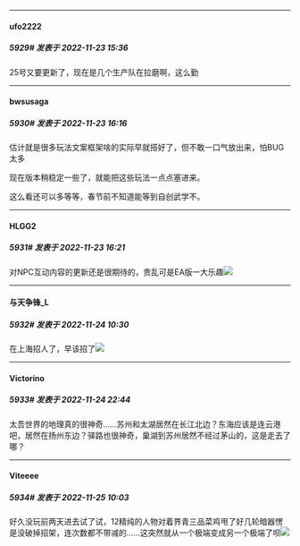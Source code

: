 

*****

####  ufo2222  
##### 5929#       发表于 2022-11-23 15:36

25号又要更新了，现在是几个生产队在拉磨啊，这么勤



*****

####  bwsusaga  
##### 5930#       发表于 2022-11-23 16:16

估计就是很多玩法文案框架啥的实际早就搭好了，但不敢一口气放出来，怕BUG太多

现在版本稍稳定一些了，就能把这些玩法一点点塞进来。

这么看还可以多等等，春节前不知道能等到自创武学不。



*****

####  HLGG2  
##### 5931#       发表于 2022-11-23 16:21

对NPC互动内容的更新还是很期待的，贵乱可是EA版一大乐趣<img src="https://static.saraba1st.com/image/smiley/face2017/053.png" referrerpolicy="no-referrer">



*****

####  与天争锋_L  
##### 5932#       发表于 2022-11-24 10:30

在上海招人了，早该招了<img src="https://p.sda1.dev/8/0cb0422c52a6dbf218623c59eedc5c8d/CMP_20221124104328422.jpg" referrerpolicy="no-referrer">



*****

####  Victorino  
##### 5933#       发表于 2022-11-24 22:44

太吾世界的地理真的很神奇……苏州和太湖居然在长江北边？东海应该是连云港吧，居然在扬州东边？驿路也很神奇，巢湖到苏州居然不经过茅山的，这是走去了哪？



*****

####  Viteeee  
##### 5934#       发表于 2022-11-25 10:03

好久没玩前两天进去试了试，12精纯的人物对着界青三品菜鸡甩了好几轮暗器愣是没破掉招架，连次数都不带减的……这突然就从一个极端变成另一个极端了呗<img src="https://static.saraba1st.com/image/smiley/face2017/001.png" referrerpolicy="no-referrer">

